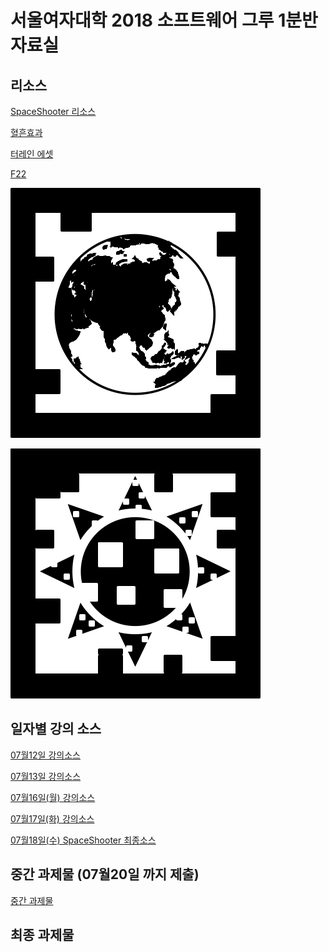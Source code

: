 # 서울여자대학 2018 소프트웨어 그루 1분반 자료실

## 리소스

[SpaceShooter 리소스](https://drive.google.com/open?id=1HJHKxupcMSqcr4UgZ2gx22OuMA0u1uxW)

[혈흔효과](https://drive.google.com/open?id=1rHlPeo7iZqiLR-N-MD0PFg7Owt1qa8xO)

[터레인 에셋](https://drive.google.com/open?id=1kgkd4kwqKt4Y57hAJw9Ugs_xqQsSDb3a)

[F22](https://github.com/IndieGameMaker/SWU02/blob/master/fighter.zip)

![](https://github.com/IndieGameMaker/SWU01/blob/master/AR리소스/마커/ar_marker_earth.png)

![](https://github.com/IndieGameMaker/SWU01/blob/master/AR리소스/마커/ar_marker_sun.png)

## 일자별 강의 소스

[07월12일 강의소스](https://drive.google.com/open?id=1KZnfh-Ag6auIxAu4OGmhWZ71TbL9NASw)

[07월13일 강의소스](https://drive.google.com/open?id=1rtaOZ7liLPydtnMtoFMZ4BnHi5vzLYTt)

[07월16일(월) 강의소스](https://drive.google.com/open?id=1EmTKjcSZ095frUiXnu0eHSPqhbKSzd5r)

[07월17일(화) 강의소스](https://drive.google.com/open?id=1vOX_CQNcZXnmJGaBmHBfplEJ_mUdZTv7)

[07월18일(수) SpaceShooter 최종소스](https://drive.google.com/open?id=1TbeMYrlSvCV84dfhdNzLIYv3PQRQhbAM)

## 중간 과제물 (07월20일 까지 제출)

[중간 과제물](https://drive.google.com/open?id=1GmpW7tHow32ybgRhSpFGhV1psPiyK6G_8Sbk_ZniKaM)

## 최종 과제물
